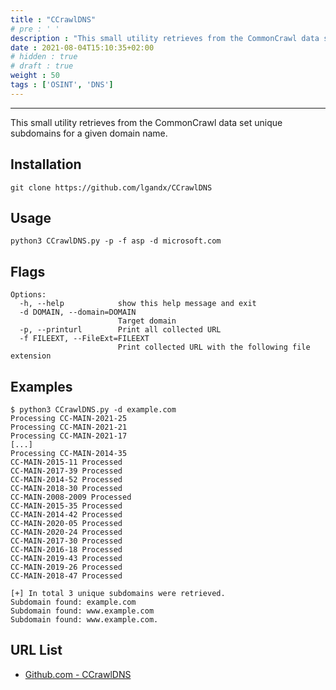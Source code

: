 ```yaml
---
title : "CCrawlDNS"
# pre : ' '
description : "This small utility retrieves from the CommonCrawl data set unique subdomains for a given domain name."
date : 2021-08-04T15:10:35+02:00
# hidden : true
# draft : true
weight : 50
tags : ['OSINT', 'DNS']
---
```


---

This small utility retrieves from the CommonCrawl data set unique subdomains for a given domain name.

## Installation

```plain
git clone https://github.com/lgandx/CCrawlDNS
```

## Usage

```plain
python3 CCrawlDNS.py -p -f asp -d microsoft.com
```

## Flags

```plain
Options:
  -h, --help            show this help message and exit
  -d DOMAIN, --domain=DOMAIN
                        Target domain
  -p, --printurl        Print all collected URL
  -f FILEEXT, --FileExt=FILEEXT
                        Print collected URL with the following file extension
```

## Examples

```plain
$ python3 CCrawlDNS.py -d example.com
Processing CC-MAIN-2021-25
Processing CC-MAIN-2021-21
Processing CC-MAIN-2021-17
[...]
Processing CC-MAIN-2014-35
CC-MAIN-2015-11 Processed
CC-MAIN-2017-39 Processed
CC-MAIN-2014-52 Processed
CC-MAIN-2018-30 Processed
CC-MAIN-2008-2009 Processed
CC-MAIN-2015-35 Processed
CC-MAIN-2014-42 Processed
CC-MAIN-2020-05 Processed
CC-MAIN-2020-24 Processed
CC-MAIN-2017-30 Processed
CC-MAIN-2016-18 Processed
CC-MAIN-2019-43 Processed
CC-MAIN-2019-26 Processed
CC-MAIN-2018-47 Processed

[+] In total 3 unique subdomains were retrieved.
Subdomain found: example.com
Subdomain found: www.example.com
Subdomain found: www.example.com.
```

## URL List

- [Github.com - CCrawlDNS](https://github.com/lgandx/CCrawlDNS)
